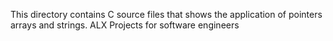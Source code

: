 This directory contains C source files that shows the application of pointers arrays and strings.
ALX Projects for software engineers
